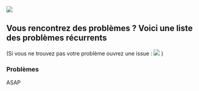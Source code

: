 <div class="image-header">
	<img src="https://static.retrobox.tech/img/logo/illustration.png"/>
</div>


## Vous rencontrez des problèmes ? Voici une liste des problèmes récurrents

(Si vous ne trouvez pas votre problème ouvrez une issue : <a href="https://github.com/RetroBox/misc/issues"><img src="https://img.shields.io/github/issues/retrobox/misc.svg"></a> )

### Problèmes

ASAP
